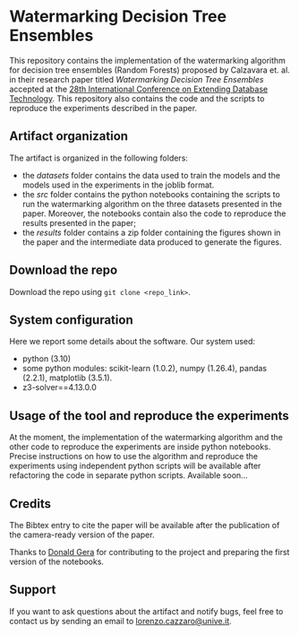# Watermarking Decision Tree Ensembles

This repository contains the implementation of the watermarking algorithm for decision tree ensembles (Random Forests) proposed by Calzavara et. al. in their research paper titled _Watermarking Decision Tree Ensembles_ accepted at the [28th International Conference on Extending Database Technology](https://edbticdt2025.upc.edu//). This repository also contains the code and the scripts to reproduce the experiments described in the paper.

## Artifact organization

The artifact is organized in the following folders:

- the *datasets* folder contains the data used to train the models and the models used in the experiments in the joblib format.
- the *src* folder contains the python notebooks containing the scripts to run the watermarking algorithm on the three datasets presented in the paper. Moreover, the notebooks contain also the code to reproduce the results presented in the paper;
- the *results* folder contains a zip folder containing the figures shown in the paper and the intermediate data produced to generate the figures.

## Download the repo

Download the repo using `git clone <repo_link>`.

## System configuration

Here we report some details about the software. Our system used:
<ul>
	<li> python (3.10) </li>
	<li> some python modules: scikit-learn (1.0.2), numpy (1.26.4), pandas (2.2.1), matplotlib (3.5.1).
	<li> z3-solver==4.13.0.0 </li>
</ul>

## Usage of the tool and reproduce the experiments

At the moment, the implementation of the watermarking algorithm and the other code to reproduce the experiments are inside python notebooks. Precise instructions on how to use the algorithm and reproduce the experiments using independent python scripts will be available after refactoring the code in separate python scripts. Available soon...

## Credits

The Bibtex entry to cite the paper will be available after the publication of the camera-ready version of the paper. 

Thanks to [Donald Gera](https://github.com/Donaldxx) for contributing to the project and preparing the first version of the notebooks.

## Support 

If you want to ask questions about the artifact and notify bugs, feel free to contact us by sending an email to lorenzo.cazzaro@unive.it.
